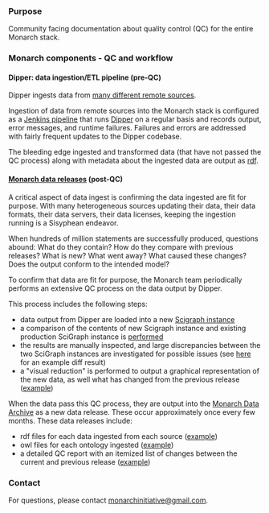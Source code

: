 ### Purpose
Community facing documentation about quality control (QC) for the entire Monarch stack.

### Monarch components - QC and workflow

#### Dipper: data ingestion/ETL pipeline (pre-QC)

Dipper ingests data from [many different remote sources](https://beta.monarchinitiative.org/about/data-sources).

Ingestion of data from remote sources into the Monarch stack is configured as a
[Jenkins pipeline](https://ci.monarchinitiative.org/blue/organizations/jenkins/dipper-pipeline/activity/)
that runs [Dipper](https://github.com/monarch-initiative/dipper) on a regular basis and records output,
error messages, and runtime failures. Failures and errors are addressed with fairly frequent updates to the Dipper
codebase.

The bleeding edge ingested and transformed data (that have not passed the QC process) along with metadata about the ingested
data are output as [rdf](https://data.monarchinitiative.org/ttl/).

#### [Monarch data releases](https://archive.monarchinitiative.org) (post-QC)

A critical aspect of data ingest is confirming the data ingested are fit for purpose. With many 
heterogeneous sources updating their data, their data formats, their data servers, their data 
licenses, keeping the ingestion running is a Sisyphean endeavor. 

When hundreds of million statements are successfully produced, questions abound: What do they contain?
How do they compare with previous releases? What is new? What went away? What caused these changes?
Does the output conform to the intended model?

To confirm that data are fit for purpose, the Monarch team periodically performs an extensive QC
process on the data output by Dipper. 

This process includes the following steps:
- data output from Dipper are loaded into a new [Scigraph instance](https://github.com/monarch-initiative/scigraph-docker)
- a comparison of the contents of new Scigraph instance and existing production SciGraph instance is [performed](https://github.com/monarch-initiative/release-utils/blob/master/scripts/monarch-count-diff.py)
- the results are manually inspected, and large discrepancies between the two SciGraph instances are investigated for 
possible issues (see [here](https://archive.monarchinitiative.org/201909/qc/monarch-diff-201909061129.html) for an example
diff result)
- a "visual reduction" is performed to output a graphical representation of the new data, as well what has changed from the previous release ([example](https://archive.monarchinitiative.org/201908/visual_reduction/))

When the data pass this QC process, they are output into 
the [Monarch Data Archive](https://archive.monarchinitiative.org) as a new data release. These
occur approximately once every few months. These data releases include:
- rdf files for each data ingested from each source ([example](https://archive.monarchinitiative.org/201909/rdf))
- owl files for each ontology ingested ([example](https://archive.monarchinitiative.org/201909/owl))
- a detailed QC report with an itemized list of changes between the current and previous release ([example](https://archive.monarchinitiative.org/201909/qc))


### Contact
For questions, please contact [monarchinitiative@gmail.com](mailto:info@monarchinitiative.org).

